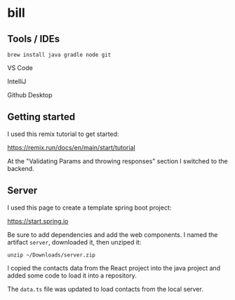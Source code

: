 # bill

## Tools / IDEs

    brew install java gradle node git

VS Code

IntelliJ

Github Desktop

## Getting started

I used this remix tutorial to get started:

https://remix.run/docs/en/main/start/tutorial

At the "Validating Params and throwing responses" section I switched to the backend.

## Server

I used this page to create a template spring boot project:

https://start.spring.io

Be sure to add dependencies and add the web components.  I named the artifact `server`, downloaded it, then unziped it:

    unzip ~/Downloads/server.zip

I copied the contacts data from the React project into the java project and added some code to load it into a repository.

The `data.ts` file was updated to load contacts from the local server.